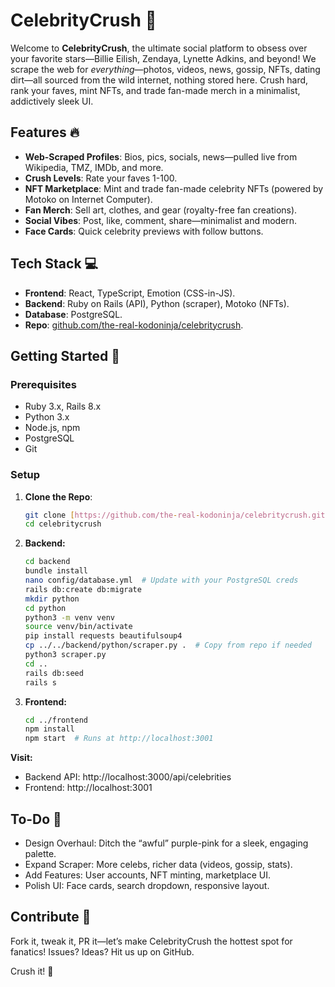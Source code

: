 # CelebrityCrush 🌟

Welcome to **CelebrityCrush**, the ultimate social platform to obsess over your favorite stars—Billie Eilish, Zendaya, Lynette Adkins, and beyond! We scrape the web for *everything*—photos, videos, news, gossip, NFTs, dating dirt—all sourced from the wild internet, nothing stored here. Crush hard, rank your faves, mint NFTs, and trade fan-made merch in a minimalist, addictively sleek UI.

## Features 🔥

- **Web-Scraped Profiles**: Bios, pics, socials, news—pulled live from Wikipedia, TMZ, IMDb, and more.
- **Crush Levels**: Rate your faves 1-100.
- **NFT Marketplace**: Mint and trade fan-made celebrity NFTs (powered by Motoko on Internet Computer).
- **Fan Merch**: Sell art, clothes, and gear (royalty-free fan creations).
- **Social Vibes**: Post, like, comment, share—minimalist and modern.
- **Face Cards**: Quick celebrity previews with follow buttons.

## Tech Stack 💻

- **Frontend**: React, TypeScript, Emotion (CSS-in-JS).
- **Backend**: Ruby on Rails (API), Python (scraper), Motoko (NFTs).
- **Database**: PostgreSQL.
- **Repo**: [github.com/the-real-kodoninja/celebritycrush](https://github.com/the-real-kodoninja/celebritycrush).

## Getting Started 🚀

### Prerequisites

- Ruby 3.x, Rails 8.x
- Python 3.x
- Node.js, npm
- PostgreSQL
- Git

### Setup

1.  **Clone the Repo**:

    ```bash
    git clone [https://github.com/the-real-kodoninja/celebritycrush.git](https://github.com/the-real-kodoninja/celebritycrush.git)
    cd celebritycrush
    ```

2.  **Backend:**

    ```bash
    cd backend
    bundle install
    nano config/database.yml  # Update with your PostgreSQL creds
    rails db:create db:migrate
    mkdir python
    cd python
    python3 -m venv venv
    source venv/bin/activate
    pip install requests beautifulsoup4
    cp ../../backend/python/scraper.py .  # Copy from repo if needed
    python3 scraper.py
    cd ..
    rails db:seed
    rails s
    ```

3.  **Frontend:**

    ```bash
    cd ../frontend
    npm install
    npm start  # Runs at http://localhost:3001
    ```

**Visit:**

- Backend API: http://localhost:3000/api/celebrities
- Frontend: http://localhost:3001

## To-Do 🎯

- Design Overhaul: Ditch the “awful” purple-pink for a sleek, engaging palette.
- Expand Scraper: More celebs, richer data (videos, gossip, stats).
- Add Features: User accounts, NFT minting, marketplace UI.
- Polish UI: Face cards, search dropdown, responsive layout.

## Contribute 🤝

Fork it, tweak it, PR it—let’s make CelebrityCrush the hottest spot for fanatics! Issues? Ideas? Hit us up on GitHub.

Crush it! 🌟